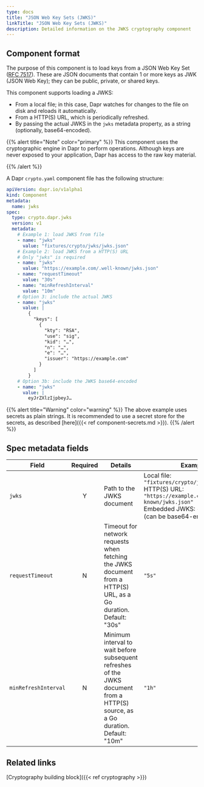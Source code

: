 ```yaml
---
type: docs
title: "JSON Web Key Sets (JWKS)"
linkTitle: "JSON Web Key Sets (JWKS)"
description: Detailed information on the JWKS cryptography component
---
```


## Component format

The purpose of this component is to load keys from a JSON Web Key Set ([RFC 7517](https://www.rfc-editor.org/rfc/rfc7517)). These are JSON documents that contain 1 or more keys as JWK (JSON Web Key); they can be public, private, or shared keys.

This component supports loading a JWKS:

- From a local file; in this case, Dapr watches for changes to the file on disk and reloads it automatically.
- From a HTTP(S) URL, which is periodically refreshed.
- By passing the actual JWKS in the `jwks` metadata property, as a string (optionally, base64-encoded).

{{% alert title="Note" color="primary" %}}
This component uses the cryptographic engine in Dapr to perform operations. Although keys are never exposed to your application, Dapr has access to the raw key material.

{{% /alert %}}

A Dapr `crypto.yaml` component file has the following structure:

```yaml
apiVersion: dapr.io/v1alpha1
kind: Component
metadata:
  name: jwks
spec:
  type: crypto.dapr.jwks
  version: v1
  metadata:
    # Example 1: load JWKS from file
    - name: "jwks"
      value: "fixtures/crypto/jwks/jwks.json"
    # Example 2: load JWKS from a HTTP(S) URL
    # Only "jwks" is required
    - name: "jwks"
      value: "https://example.com/.well-known/jwks.json"
    - name: "requestTimeout"
      value: "30s"
    - name: "minRefreshInterval"
      value: "10m"
    # Option 3: include the actual JWKS
    - name: "jwks"
      value: |
        {
          "keys": [
            {
              "kty": "RSA",
              "use": "sig",
              "kid": "…",
              "n": "…",
              "e": "…",
              "issuer": "https://example.com"
            }
          ]
        }
    # Option 3b: include the JWKS base64-encoded
    - name: "jwks"
      value: |
        eyJrZXlzIjpbeyJ…
```

{{% alert title="Warning" color="warning" %}}
The above example uses secrets as plain strings. It is recommended to use a secret store for the secrets, as described [here]({{< ref component-secrets.md >}}).
{{% /alert %}}

## Spec metadata fields

| Field              | Required | Details | Example |
|--------------------|:--------:|---------|---------|
| `jwks`               | Y        | Path to the JWKS document | Local file: `"fixtures/crypto/jwks/jwks.json"`<br>HTTP(S) URL: `"https://example.com/.well-known/jwks.json"`<br>Embedded JWKS: `{"keys": […]}` (can be base64-encoded)
| `requestTimeout`     | N        | Timeout for network requests when fetching the JWKS document from a HTTP(S) URL, as a Go duration. Default: "30s" | `"5s"`
| `minRefreshInterval` | N        | Minimum interval to wait before subsequent refreshes of the JWKS document from a HTTP(S) source, as a Go duration. Default: "10m" | `"1h"`

## Related links
[Cryptography building block]({{< ref cryptography >}})